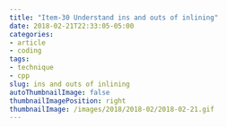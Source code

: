```yaml
---
title: "Item-30 Understand ins and outs of inlining"
date: 2018-02-21T22:33:05-05:00
categories:
- article
- coding
tags:
- technique
- cpp
slug: ins and outs of inlining
autoThumbnailImage: false
thumbnailImagePosition: right
thumbnailImage: /images/2018/2018-02/2018-02-21.gif
---
```


<!--more-->
